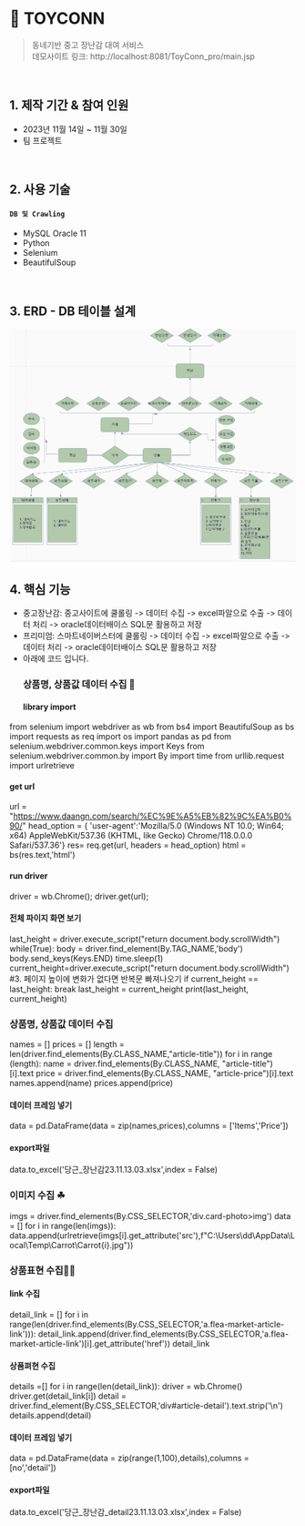 # :pushpin: TOYCONN
>동네기반 중고 장난감 대여 서비스 </br>
> 데모사이트 링크: http://localhost:8081/ToyConn_pro/main.jsp

</br>

## 1. 제작 기간 & 참여 인원
- 2023년 11월 14일 ~ 11월 30일
- 팀 프로젝트

</br>

## 2. 사용 기술
#### `DB 및 Crawling`
  - MySQL Oracle 11
  - Python
  - Selenium
  - BeautifulSoup
</br>

## 3. ERD - DB 테이블 설계
<img src = "https://github.com/2023-SMHRD-IS-BigData2/R2L3_team/blob/main/ToyConn_pro/src/main/webapp/images/erd.png">


## 4. 핵심 기능
- 중고장난감: 중고사이트에 쿨롤링 -> 데이터 수집 -> excel파알으로 수출 -> 데이터 처리 -> oracle데이터배이스 SQL문 활용하고 저장
- 프리미엄: 스마트네이버스터에 쿨롤링 -> 데이터 수집 -> excel파알으로 수출 -> 데이터 처리 -> oracle데이터배이스 SQL문 활용하고 저장
- 아래에 코드 입니다.
  ### 상품명, 상품값 데이터 수집 🌼
  #### library import
from selenium import webdriver as wb
from bs4 import BeautifulSoup as bs
import requests as req
import os
import pandas as pd
from selenium.webdriver.common.keys import Keys
from selenium.webdriver.common.by import By
import time
from urllib.request import urlretrieve 
#### get url
url = "https://www.daangn.com/search/%EC%9E%A5%EB%82%9C%EA%B0%90/"
head_option = {
'user-agent':'Mozilla/5.0 (Windows NT 10.0; Win64; x64) AppleWebKit/537.36 (KHTML, like Gecko) Chrome/118.0.0.0 Safari/537.36'}
res= req.get(url, headers = head_option)
html = bs(res.text,'html')
#### run driver
driver = wb.Chrome();
driver.get(url);
#### 전체 파이지 화면 보기
last_height = driver.execute_script("return document.body.scrollWidth")
while(True):
    body = driver.find_element(By.TAG_NAME,'body')
    body.send_keys(Keys.END)
    time.sleep(1)
    current_height=driver.execute_script("return document.body.scrollWidth")
    #3. 페이지 높이에 변화가 없다면 반복문 빠져나오기
    if current_height == last_height:
        break
    last_height = current_height
    print(last_height, current_height)
### 상품명, 상품값 데이터 수집
names = []
prices = []
length = len(driver.find_elements(By.CLASS_NAME,"article-title"))
for i in range (length):
    name = driver.find_elements(By.CLASS_NAME, "article-title")[i].text
    price = driver.find_elements(By.CLASS_NAME, "article-price")[i].text
    names.append(name)
    prices.append(price)
#### 데이터 프레임 넣기
data = pd.DataFrame(data = zip(names,prices),columns = ['Items','Price'])
#### export파일
data.to_excel('당근_장난감23.11.13.03.xlsx',index = False)
### 이미지 수집 ☘
imgs = driver.find_elements(By.CSS_SELECTOR,'div.card-photo>img')
data = []
for i in range(len(imgs)):
    data.append(urlretrieve(imgs[i].get_attribute('src'),f"C:\\Users\\dd\\AppData\\Local\\Temp\\Carrot\\Carrot{i}.jpg"))
### 상품표현 수집🌸🌸
#### link 수집
detail_link = []
for i in range(len(driver.find_elements(By.CSS_SELECTOR,'a.flea-market-article-link'))):
    detail_link.append(driver.find_elements(By.CSS_SELECTOR,'a.flea-market-article-link')[i].get_attribute('href'))
detail_link
#### 상품펴현 수집
details =[]
for i in range(len(detail_link)):
    driver = wb.Chrome()
    driver.get(detail_link[i])
    detail = driver.find_element(By.CSS_SELECTOR,'div#article-detail').text.strip('\n')
    details.append(detail)

#### 데이터 프레임 넣기
data = pd.DataFrame(data = zip(range(1,100),details),columns = [no','detail'])
#### export파일
data.to_excel('당근_장난감_detail23.11.13.03.xlsx',index = False)
    



